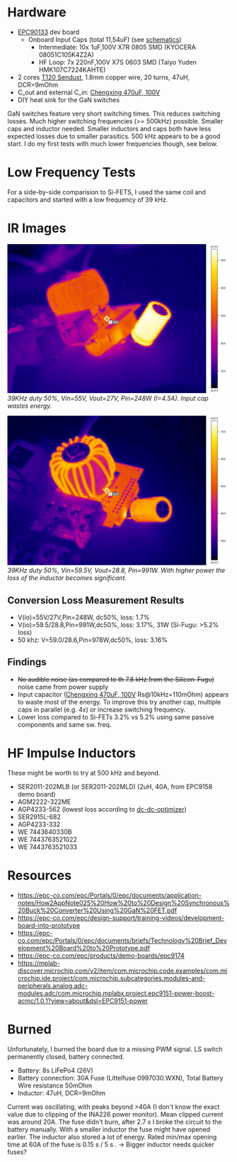 # Hardware

* [EPC90133](https://epc-co.com/epc/products/demo-boards/epc90133) dev board
  * Onboard Input Caps (total 11,54uF) (see [schematics](https://epc-co.com/epc/documents/schematics/EPC90133_Schematic.pdf))
      * Intermediate: 10x 1uF,100V X7R 0805 SMD (KYOCERA 08051C105K4Z2A)
      * HF Loop:     7x 220nF,100V X7S 0603 SMD (Taiyo Yuden HMK107C7224KAHTE)
* 2 cores [T120 Sendust](https://www.semic.info/ljf-t130-s-060a-bk-en/), 1.8mm copper wire, 20 turns, 47uH, DCR=9mOhm
* C_out and external C_in: [Chengxing 470uF, 100V](https://www.lcsc.com/product-detail/_CX-Dongguan-Chengxing-Elec-_C72551.html)
* DIY heat sink for the GaN switches 

GaN switches feature very short switching times. This reduces switching losses. Much higher switching frequencies (>=
500kHz) possible.
Smaller caps and inductor needed. Smaller inductors and caps both have less expected losses due to smaller parasitics.
500 kHz appears to be a good start. 
I do my first tests with much lower frequencies though, see below.

# Low Frequency Tests

For a side-by-side comparision to Si-FETS, I used the same coil and capacitors and started with a low
frequency of 39 kHz.

# IR Images
![Test](assets/epc90133/IR000097.jpg)
*39KHz duty 50%, Vin=55V, Vout=27V, Pin=248W (I=4.5A). Input cap wastes energy.*

![Test](assets/epc90133/IR000099.jpg)
*39KHz duty 50%, Vin=59.5V, Vout=28.8, Pin=991W. With higher power the loss of the inductor becomes significant.*

## Conversion Loss Measurement Results

* V(io)=55V/27V,Pin=248W, dc50%, loss: 1.7%
* V(io)=59.5/28.8,Pin=991W,dc50%, loss: 3.17%, 31W (Si-Fugu: >5.2% loss)
* 50 khz: V=59.0/28.6,Pin=978W,dc50%, loss: 3.16% 

## Findings
* ~~No audible noise (as compared to th 7.8 kHz from the Silicon-Fugu)~~ noise came from power supply
* Input capacitor ([Chengxing 470uF, 100V](https://www.lcsc.com/product-detail/_CX-Dongguan-Chengxing-Elec-_C72551.html)
  Rs@10kHz=110mOhm) appears to waste most of the energy. To improve this try another cap, multiple caps in parallel (e.g. 4x) or increase switching frequency.
* Lower loss compared to Si-FETs 3.2% vs 5.2% using same passive components and same sw. freq.


# HF Impulse Inductors

These might be worth to try at 500 kHz and beyond.
- SER2011-202MLB (or SER2011-202MLD) (2uH, 40A, from EPC9158 demo board)
- AGM2222-322ME
- AGP4233-562 (lowest loss according to [dc-dc-optimizer](https://www.coilcraft.com/en-us/tools/dc-dc-optimizer/))
- SER2915L-682
- AGP4233-332
- WE 7443640330B
- WE 7443763521022
- WE 7443763521033

# Resources

- https://epc-co.com/epc/Portals/0/epc/documents/application-notes/How2AppNote025%20How%20to%20Design%20Synchronous%20Buck%20Converter%20Using%20GaN%20FET.pdf
- https://epc-co.com/epc/design-support/training-videos/development-board-into-prototype
- https://epc-co.com/epc/Portals/0/epc/documents/briefs/Technology%20Brief_Development%20Board%20to%20Prototype.pdf
- https://epc-co.com/epc/products/demo-boards/epc9174
- https://mplab-discover.microchip.com/v2/item/com.microchip.code.examples/com.microchip.ide.project/com.microchip.subcategories.modules-and-peripherals.analog.adc-modules.adc/com.microchip.mplabx.project.epc9151-power-boost-acmc/1.0.1?view=about&dsl=EPC9151-power


# Burned
Unfortunately, I burned the board due to a missing PWM signal.
LS switch permanently closed, battery connected.

* Battery: 8s LiFePo4 (26V)
* Battery connection: 30A Fuse (Littelfuse 0997030.WXN), Total Battery Wire resistance 50mOhm 
* Inductor: 47uH, DCR=9mOhm

Current was oscillating, with peaks beyond >40A (I don't know the exact value due to clipping of the INA226 power monitor).
Mean clipped current was around 20A. The fuse didn't burn, after 2.7 s I broke the circuit to the battery manually.
With a smaller inductor the fuse might have opened earlier. The inductor also stored a lot of energy.
Rated min/max opening time at 60A of the fuse is 0.15 s / 5 s .
-> Bigger inductor needs quicker fuses?